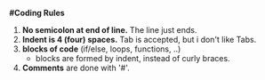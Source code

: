 **#Coding Rules**

1. **No semicolon at end of line.** The line just ends.
2. **Indent is 4 (four) spaces.** Tab is accepted, but i don't like Tabs.
3. **blocks of code** (if/else, loops, functions, ..)
   * blocks are formed by indent, instead of curly braces.
4. **Comments** are done with '#'.

